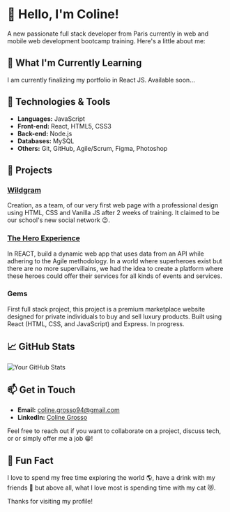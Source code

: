 # 👋 Hello, I'm Coline!

A new passionate full stack developer from Paris currently in web and mobile web development bootcamp training. 
Here's a little about me:

## 🌱 What I'm Currently Learning
I am currently finalizing my portfolio in React JS. Available soon...

## 🔧 Technologies & Tools
- **Languages:** JavaScript
- **Front-end:** React, HTML5, CSS3
- **Back-end:** Node.js
- **Databases:** MySQL
- **Others:** Git, GitHub, Agile/Scrum, Figma, Photoshop

## 🚀 Projects

### [Wildgram](https://coline1186.github.io/Wildgram/)
Creation, as a team, of our very first web page with a professional design using HTML, CSS and Vanilla JS after 2 weeks of training. It claimed to be our school's new social network 😉.

### [The Hero Experience](https://les-4-fantastiques-client-co.vercel.app/)
In REACT, build a dynamic web app that uses data from an API while adhering to the Agile methodology.
In a world where superheroes exist but there are no more supervillains, we had the idea to create a platform where these heroes could offer their services for all kinds of events and services. 

### Gems
First full stack project, this project is a premium marketplace website designed for private individuals to buy and sell luxury products. Built using React (HTML, CSS, and JavaScript) and Express. In progress.

## 📈 GitHub Stats
![Your GitHub Stats](https://github-readme-stats.vercel.app/api?username=Coline1186&show_icons=true&theme=radical)

## 📫 Get in Touch
- **Email:** [coline.grosso94@gmail.com](mailto:coline.grosso94@gmail.com)
- **LinkedIn:** [Coline Grosso](https://www.linkedin.com/in/coline-grosso-063298247/)

Feel free to reach out if you want to collaborate on a project, discuss tech, or or simply offer me a job 😁!

## 🎨 Fun Fact
I love to spend my free time exploring the world 🌎, have a drink with my friends 🍜 but above all, what I love most is spending time with my cat 😻.

Thanks for visiting my profile!
